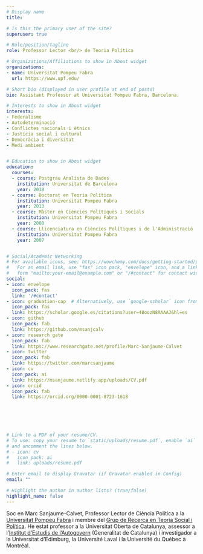 ```yaml
---
# Display name
title: 

# Is this the primary user of the site?
superuser: true

# Role/position/tagline
role: Professor Lector <br/> de Teoria Política

# Organizations/Affiliations to show in About widget
organizations:
- name: Universitat Pompeu Fabra
  url: https://www.upf.edu/

# Short bio (displayed in user profile at end of posts)
bio: Assistant Professor at Universitat Pompeu Fabra, Barcelona.

# Interests to show in About widget
interests:
- Federalisme
- Autodeterminació
- Conflictes nacionals i ètnics
- Justícia social i cultural
- Democràcia i diversitat
- Medi ambient


# Education to show in About widget
education:
  courses:
  - course: Postgrau Analista de Dades
    institution: Universitat de Barcelona
    year: 2018
  - course: Doctorat en Teoria Política
    institution: Universitat Pompeu Fabra
    year: 2013
  - course: Màster en Ciències Polítiques i Socials
    institution: Universitat Pompeu Fabra
    year: 2008
  - course: Llicenciatura en Ciències Polítiques i de l'Administració
    institution: Universitat Pompeu Fabra
    year: 2007


# Social/Academic Networking
# For available icons, see: https://wowchemy.com/docs/getting-started/page-builder/#icons
#   For an email link, use "fas" icon pack, "envelope" icon, and a link in the
#   form "mailto:your-email@example.com" or "/#contact" for contact widget.
social:
- icon: envelope
  icon_pack: fas
  link: '/#contact'
- icon: graduation-cap  # Alternatively, use `google-scholar` icon from `ai` icon pack
  icon_pack: fas
  link: https://scholar.google.es/citations?user=48oozN8AAAAJ&hl=es
- icon: github
  icon_pack: fab
  link: https://github.com/msanjcalv
- icon: research gate
  icon_pack: fab
  link: https://www.researchgate.net/profile/Marc-Sanjaume-Calvet
- icon: twitter
  icon_pack: fab
  link: https://twitter.com/marcsanjaume
- icon: cv
  icon_pack: ai
  link: https://msanjaume.netlify.app/uploads/CV.pdf 
- icon: orcid
  icon_pack: fab
  link: https://orcid.org/0000-0001-8723-1618 

  
  



# Link to a PDF of your resume/CV.
# To use: copy your resume to `static/uploads/resume.pdf`, enable `ai` icons in `params.toml`, 
# and uncomment the lines below.
# - icon: cv
#   icon_pack: ai
#   link: uploads/resume.pdf

# Enter email to display Gravatar (if Gravatar enabled in Config)
email: ""

# Highlight the author in author lists? (true/false)
highlight_name: false
---
```



Soc en Marc Sanjaume-Calvet, Professor Lector de Ciència Política a la [Universitat Pompeu Fabra](https://www.upf.edu/web/politiques/) i membre del [Grup de Recerca en Teoria Social i Política](https://www.upf.edu/web/grtp). He estat professor a la Universitat Oberta de Catalunya, assessor a l’[Institut d’Estudis de l’Autogovern](https://presidencia.gencat.cat/ca/ambits_d_actuacio/desenvolupament_autogovern/institut-destudis-autogovern/index.html) (Generalitat de Catalunya) i investigador a la Universitat d’Edimburg, la Université Laval i la Université du Québec à Montréal.  


